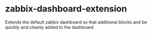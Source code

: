 # zabbix-dashboard-extension
Extends the default zabbix dashboard so that additional blocks and be quickly and cleanly added to the dashboard